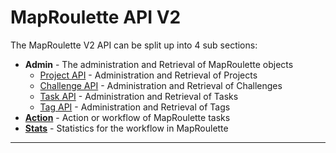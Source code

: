 # MapRoulette API V2

The MapRoulette V2 API can be split up into 4 sub sections:

* **Admin** - The administration and Retrieval of MapRoulette objects
    * [Project API](admin/projects.md) - Administration and Retrieval of Projects
    * [Challenge API](admin/challenges.md) - Administration and Retrieval of Challenges
    * [Task API](admin/tasks.md) - Administration and Retrieval of Tasks
    * [Tag API](admin/tags.md) - Administration and Retrieval of Tags
* **[Action](action.md)** - Action or workflow of MapRoulette tasks
* **[Stats](stats.md)** - Statistics for the workflow in MapRoulette

***
